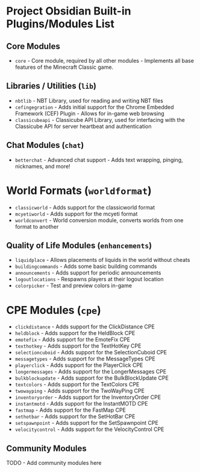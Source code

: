 # Project Obsidian Built-in Plugins/Modules List

## Core Modules
- `core` - Core module, required by all other modules - Implements all base features of the Minecraft Classic game.

## Libraries / Utilities (`lib`)
- `nbtlib` - NBT Library, used for reading and writing NBT files
- `cefingegration` - Adds initial support for the Chrome Embedded Framework (CEF) Plugin - Allows for in-game web browsing
- `classicubeapi` - Classicube API Library, used for interfacing with the Classicube API for server heartbeat and authentication

## Chat Modules (`chat`)
- `betterchat` - Advanced chat support - Adds text wrapping, pinging, nicknames, and more!

# World Formats (`worldformat`)
- `classicworld` - Adds support for the classicworld format
- `mcyetiworld` - Adds support for the mcyeti format
- `worldconvert` - World conversion module, converts worlds from one format to another

## Quality of Life Modules (`enhancements`)
- `liquidplace` - Allows placements of liquids in the world without cheats
- `buildingcommands` - Adds some basic building commands
- `announcements` - Adds support for periodic announcements
- `logoutlocations` - Respawns players at their logout location
- `colorpicker` - Test and preview colors in-game

# CPE Modules (`cpe`)
- `clickdistance` - Adds support for the ClickDistance CPE
- `heldblock` - Adds support for the HeldBlock CPE
- `emotefix` - Adds support for the EmoteFix CPE
- `texthotkey` - Adds support for the TextHotKey CPE
- `selectioncuboid` - Adds support for the SelectionCuboid CPE
- `messagetypes` - Adds support for the MessageTypes CPE
- `playerclick` - Adds support for the PlayerClick CPE
- `longermessages` - Adds support for the LongerMessages CPE
- `bulkblockupdate` - Adds support for the BulkBlockUpdate CPE
- `textcolors` - Adds support for the TextColors CPE
- `twowayping` - Adds support for the TwoWayPing CPE
- `inventoryorder` - Adds support for the InventoryOrder CPE
- `instantmotd` - Adds support for the InstantMOTD CPE
- `fastmap` - Adds support for the FastMap CPE
- `sethotbar` - Adds support for the SetHotBar CPE
- `setspawnpoint` - Adds support for the SetSpawnpoint CPE
- `velocitycontrol` - Adds support for the VelocityControl CPE

## Community Modules
TODO - Add community modules here
